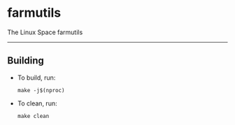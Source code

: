 # farmutils

The Linux Space farmutils

---

## Building
- To build, run:
    ```
    make -j$(nproc)
    ```
- To clean, run:
    ```
    make clean
    ```

